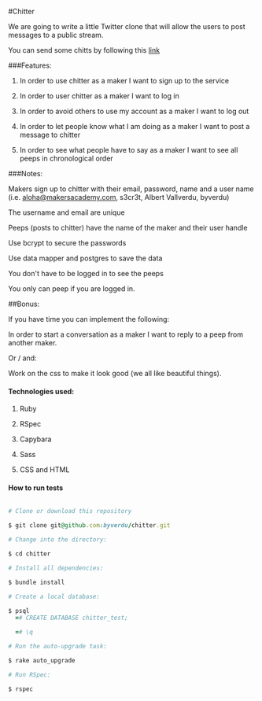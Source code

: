 #Chitter

We are going to write a little Twitter clone that will allow the users to post messages to a public stream.

You can send some chitts by following this [link](http://chitter-byver.herokuapp.com/)

###Features:
1. In order to use chitter as a maker I want to sign up to the service

2. In order to user chitter as a maker I want to log in

3. In order to avoid others to use my account as a maker I want to log out

4. In order to let people know what I am doing as a maker I want to post a message to chitter

5. In order to see what people have to say as a maker I want to see all peeps in chronological order


###Notes:

Makers sign up to chitter with their email, password, name and a user name (i.e. aloha@makersacademy.com, s3cr3t, Albert Vallverdu, byverdu)

The username and email are unique

Peeps (posts to chitter) have the name of the maker and their user handle

Use bcrypt to secure the passwords

Use data mapper and postgres to save the data

You don't have to be logged in to see the peeps

You only can peep if you are logged in.


##Bonus:

If you have time you can implement the following:

In order to start a conversation as a maker I want to reply to a peep from another maker.

Or / and:

Work on the css to make it look good (we all like beautiful things).

#### Technologies used: 

1. Ruby 

2. RSpec 

3. Capybara

1. Sass

1. CSS and HTML

#### How to run tests

```ruby

# Clone or download this repository

$ git clone git@github.com:byverdu/chitter.git

# Change into the directory:

$ cd chitter

# Install all dependencies:

$ bundle install

# Create a local database:

$ psql
  =# CREATE DATABASE chitter_test;

  =# \q

# Run the auto-upgrade task:

$ rake auto_upgrade

# Run RSpec:

$ rspec

```










